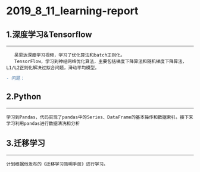 # 2019_8_11_learning-report


## 1.深度学习&Tensorflow
-------
       吴恩达深度学习视频，学习了优化算法和batch正则化。    
       TensorFlow，学习到神经网络优化算法，主要包括梯度下降算法和随机梯度下降算法，L1/L2正则化解决过拟合问题，滑动平均模型。

```diff
- 问题：
```

## 2.Python
------

    学习到Pandas，代码实现了pandas中的Series、DataFrame的基本操作和数据索引。接下来学习利用pandas进行数据清洗和分析
  
## 3.迁移学习
-------

    计划根据他发布的《迁移学习简明手册》进行学习。

  
 







